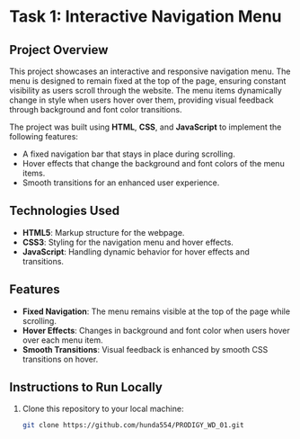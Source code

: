 # Task 1: Interactive Navigation Menu

## Project Overview
This project showcases an interactive and responsive navigation menu. The menu is designed to remain fixed at the top of the page, ensuring constant visibility as users scroll through the website. The menu items dynamically change in style when users hover over them, providing visual feedback through background and font color transitions.

The project was built using **HTML**, **CSS**, and **JavaScript** to implement the following features:

- A fixed navigation bar that stays in place during scrolling.
- Hover effects that change the background and font colors of the menu items.
- Smooth transitions for an enhanced user experience.

## Technologies Used
- **HTML5**: Markup structure for the webpage.
- **CSS3**: Styling for the navigation menu and hover effects.
- **JavaScript**: Handling dynamic behavior for hover effects and transitions.

## Features
- **Fixed Navigation**: The menu remains visible at the top of the page while scrolling.
- **Hover Effects**: Changes in background and font color when users hover over each menu item.
- **Smooth Transitions**: Visual feedback is enhanced by smooth CSS transitions on hover.
  
## Instructions to Run Locally
1. Clone this repository to your local machine:
   ```bash
   git clone https://github.com/hunda554/PRODIGY_WD_01.git
